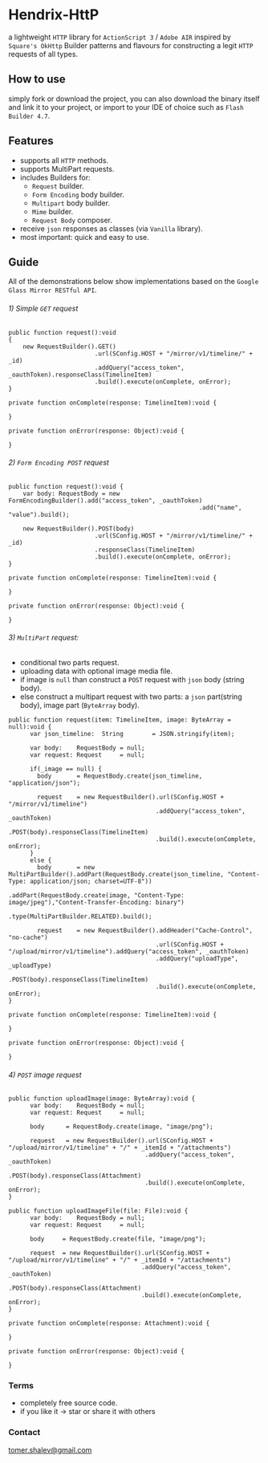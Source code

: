# Hendrix-HttP
a lightweight `HTTP` library for `ActionScript 3` / `Adobe AIR` inspired by `Square's OkHttp` Builder patterns and flavours
for constructing a legit `HTTP` requests of all types.

## How to use
simply fork or download the project, you can also download the binary itself and link it
to your project, or import to your IDE of choice such as `Flash Builder 4.7`.

## Features
- supports all `HTTP` methods.
- supports MultiPart requests.
- includes Builders for:
  - `Request` builder.
  - `Form Encoding` body builder.
  - `Multipart` body builder.
  - `Mime` builder.
  - `Request Body` composer.
- receive `json` responses as classes (via `Vanilla` library).
- most important: quick and easy to use.

## Guide
All of the demonstrations below show implementations based on the `Google Glass Mirror RESTful API`.

###### 1) Simple `GET` request

```
public function request():void
{
    new RequestBuilder().GET()
                        .url(SConfig.HOST + "/mirror/v1/timeline/" + _id)
                        .addQuery("access_token", _oauthToken).responseClass(TimelineItem)
                        .build().execute(onComplete, onError);
}

private function onComplete(response: TimelineItem):void {

}

private function onError(response: Object):void {

}

```

###### 2) `Form Encoding POST` request

```
public function request():void {
    var body: RequestBody = new FormEncodingBuilder().add("access_token", _oauthToken)
                                                     .add("name", "value").build();
    
    new RequestBuilder().POST(body)
                        .url(SConfig.HOST + "/mirror/v1/timeline/" + _id)
                        .responseClass(TimelineItem)
                        .build().execute(onComplete, onError);
}

private function onComplete(response: TimelineItem):void {

}

private function onError(response: Object):void {

}
```

###### 3) `MultiPart` request: 
- conditional two parts request. 
- uploading data with optional image media file. 
- if image is `null` than construct a `POST` request with `json` body (string body).
- else construct a multipart request with two parts: a `json` part(string body), image part (`ByteArray` body).

```
public function request(item: TimelineItem, image: ByteArray = null):void {
      var json_timeline:  String        = JSON.stringify(item);
      
      var body:    RequestBody = null;
      var request: Request     = null;
    
      if(_image == null) {
        body       = RequestBody.create(json_timeline, "application/json");
        
        request    = new RequestBuilder().url(SConfig.HOST + "/mirror/v1/timeline")
                                         .addQuery("access_token", _oauthToken)
                                         .POST(body).responseClass(TimelineItem)
                                         .build().execute(onComplete, onError);
      }
      else {
        body       = new MultiPartBuilder().addPart(RequestBody.create(json_timeline, "Content-Type: application/json; charset=UTF-8"))
                                           .addPart(RequestBody.create(image, "Content-Type: image/jpeg"),"Content-Transfer-Encoding: binary")
                                           .type(MultiPartBuilder.RELATED).build();
  
        request    = new RequestBuilder().addHeader("Cache-Control", "no-cache")
                                         .url(SConfig.HOST + "/upload/mirror/v1/timeline").addQuery("access_token", _oauthToken)
                                         .addQuery("uploadType", _uploadType)
                                         .POST(body).responseClass(TimelineItem)
                                         .build().execute(onComplete, onError);
}

private function onComplete(response: TimelineItem):void {

}

private function onError(response: Object):void {

}

```

###### 4) `POST` image request

```
public function uploadImage(image: ByteArray):void {
      var body:    RequestBody = null;
      var request: Request     = null;
      
      body      = RequestBody.create(image, "image/png");
      
      request   = new RequestBuilder().url(SConfig.HOST + "/upload/mirror/v1/timeline" + "/" + _itemId + "/attachments")
                                      .addQuery("access_token", _oauthToken)
                                      .POST(body).responseClass(Attachment)
                                      .build().execute(onComplete, onError);
}

public function uploadImageFile(file: File):void {
      var body:    RequestBody = null;
      var request: Request     = null;
      
      body     = RequestBody.create(file, "image/png");
      
      request  = new RequestBuilder().url(SConfig.HOST + "/upload/mirror/v1/timeline" + "/" + _itemId + "/attachments")
                                     .addQuery("access_token", _oauthToken)
                                     .POST(body).responseClass(Attachment)
                                     .build().execute(onComplete, onError);
}

private function onComplete(response: Attachment):void {

}

private function onError(response: Object):void {

}
```

### Terms
* completely free source code.
* if you like it -> star or share it with others

### Contact
[tomer.shalev@gmail.com](tomer.shalev@gmail.com)
